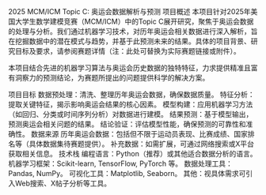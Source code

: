 2025 MCM/ICM Topic C: 奥运会数据解析与预测
项目概述
本项目针对2025年美国大学生数学建模竞赛（MCM/ICM）中的Topic C展开研究，聚焦于奥运会数据的处理与分析。我们通过机器学习技术，对历年奥运会相关数据进行深入解析，旨在挖掘数据中的潜在模式与趋势，并基于此预测未来的结果。具体的项目背景、研究目标及要求，请参阅赛题详情（注：此处可替换为实际赛题链接或附件）。

本项目结合先进的机器学习算法与奥运会历史数据的独特特征，力求提供精准且富有洞察力的预测结论，为赛题所提出的问题提供科学的解决方案。

项目目标
数据预处理：清洗、整理历年奥运会数据，确保数据质量。
特征分析：提取关键特征，揭示影响奥运会结果的核心因素。
模型构建：应用机器学习方法（如回归、分类或时间序列分析）对数据进行建模。
结果预测：基于模型输出，预测奥运会相关问题的结果。
结论验证：评估模型性能，确保预测的可靠性和准确性。
数据来源
历年奥运会数据：包括但不限于运动员表现、比赛成绩、国家排名等（具体数据集待赛题提供）。
补充数据：如需扩展，可通过网络搜索或X平台获取相关信息。
技术栈
编程语言：Python（推荐）或其他适合数据分析的语言。
机器学习框架：Scikit-learn, TensorFlow, PyTorch 等。
数据处理工具：Pandas, NumPy。
可视化工具：Matplotlib, Seaborn。
其他：视具体需求可引入Web搜索、X帖子分析等工具。
